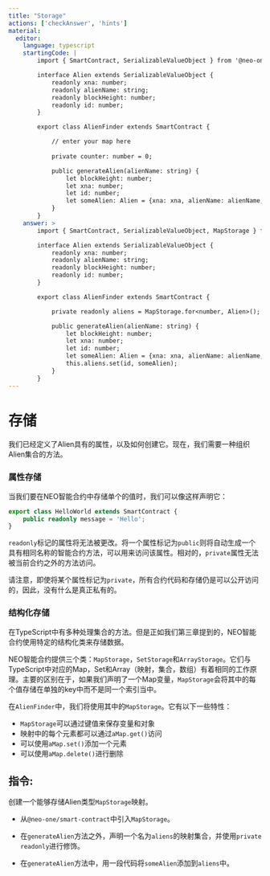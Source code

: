 ```yaml
---
title: "Storage"
actions: ['checkAnswer', 'hints']
material: 
  editor:
    language: typescript
    startingCode: |
        import { SmartContract, SerializableValueObject } from '@neo-one/smart-contract';

        interface Alien extends SerializableValueObject {
            readonly xna: number;
            readonly alienName: string;
            readonly blockHeight: number;
            readonly id: number;
        }

        export class AlienFinder extends SmartContract {

            // enter your map here
            
            private counter: number = 0; 

            public generateAlien(alienName: string) {
                let blockHeight: number;
                let xna: number;
                let id: number;
                let someAlien: Alien = {xna: xna, alienName: alienName, blockHeight: blockHeight, id: id};
            }
        }
    answer: > 
        import { SmartContract, SerializableValueObject, MapStorage } from '@neo-one/smart-contract';

        interface Alien extends SerializableValueObject {
            readonly xna: number;
            readonly alienName: string;
            readonly blockHeight: number;
            readonly id: number;
        }

        export class AlienFinder extends SmartContract {

            private readonly aliens = MapStorage.for<number, Alien>();

            public generateAlien(alienName: string) {
                let blockHeight: number;
                let xna: number;
                let id: number;
                let someAlien: Alien = {xna: xna, alienName: alienName, blockHeight: blockHeight, id: id};
                this.aliens.set(id, someAlien);
            }
        }
---
```

# 存储

我们已经定义了Alien具有的属性，以及如何创建它。现在，我们需要一种组织Alien集合的方法。

### 属性存储

当我们要在NEO智能合约中存储单个的值时，我们可以像这样声明它：

```typescript
export class HelloWorld extends SmartContract {
    public readonly message = 'Hello';
}
```

`readonly`标记的属性将无法被更改。将一个属性标记为`public`则将自动生成一个具有相同名称的智能合约方法，可以用来访问该属性。相对的，`private`属性无法被当前合约之外的方法访问。

请注意，即使将某个属性标记为`private`，所有合约代码和存储仍是可以公开访问的，因此，没有什么是真正私有的。

### 结构化存储

在TypeScript中有多种处理集合的方法。但是正如我们第三章提到的，NEO智能合约使用特定的结构化类来存储数据。

NEO智能合约提供三个类：`MapStorage`，`SetStorage`和`ArrayStorage`。它们与TypeScript中对应的Map，Set和Array（映射，集合，数组）有着相同的工作原理。主要的区别在于，如果我们声明了一个Map变量，`MapStorage`会将其中的每个值存储在单独的key中而不是同一个索引当中。

在`AlienFinder`中，我们将使用其中的`MapStorage`。它有以下一些特性：

- `MapStorage`可以通过键值来保存变量和对象
- 映射中的每个元素都可以通过`aMap.get()`访问
- 可以使用`aMap.set()`添加一个元素
- 可以使用`aMap.delete()`进行删除


## 指令: 

创建一个能够存储Alien类型`MapStorage`映射。

- 从`@neo-one/smart-contract`中引入`MapStorage`。

- 在`generateAlien`方法之外，声明一个名为`aliens`的映射集合，并使用`private readonly`进行修饰。

- 在`generateAlien`方法中，用一段代码将`someAlien`添加到`aliens`中。
